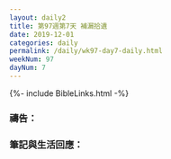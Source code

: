 ```yaml
---
layout: daily2
title: 第97週第7天 補漏拾遺
date: 2019-12-01
categories: daily
permalink: /daily/wk97-day7-daily.html
weekNum: 97
dayNum: 7
---
```


{%- include BibleLinks.html -%}

### 禱告：

### 筆記與生活回應：

